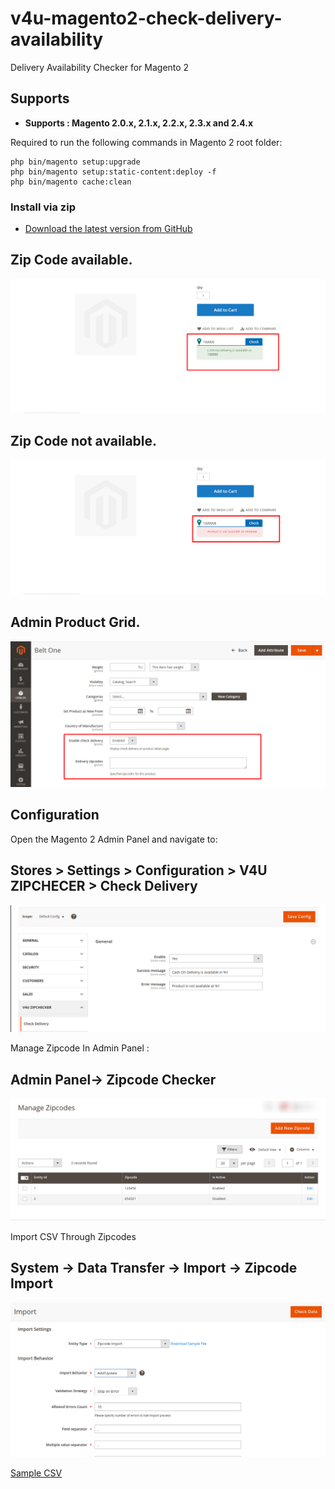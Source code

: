 # v4u-magento2-check-delivery-availability
Delivery Availability Checker for Magento 2

## Supports

- <b>Supports : Magento 2.0.x, 2.1.x, 2.2.x, 2.3.x and 2.4.x</b>

Required to run the following commands in Magento 2 root folder:

```
php bin/magento setup:upgrade
php bin/magento setup:static-content:deploy -f
php bin/magento cache:clean
```

### Install via zip

* [Download the latest version from GitHub](https://github.com/vrajeshkpatel/v4u-magento2-check-delivery-availability/archive/master.zip)

## Zip Code available.

<img src="docs/Available.png"/>

## Zip Code not available.

<img src="docs/NotAvailable.png"/>

## Admin Product Grid.

<img src="docs/AdminProductGrid.png"/>

## Configuration

Open the Magento 2 Admin Panel and navigate to:
 
 ## Stores > Settings > Configuration > V4U ZIPCHECER > Check Delivery

<img src="docs/ConfigurationSettings StoresMagentoAdmin.png"/>

Manage Zipcode In Admin Panel : 

## Admin Panel-> Zipcode Checker

<img src="docs/Manage-Zipcodes-Magento-Admin.png"/>

Import CSV Through Zipcodes

## System -> Data Transfer -> Import -> Zipcode Import

<img src="docs/Import-Import-Export-Data-Transfer-System-Magento-Admin.png"/>

<a href="docs/ZipCode - ZipCode.csv">Sample CSV</a> 
